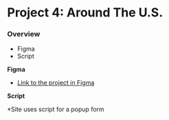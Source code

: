 # Project 4: Around The U.S.

### Overview

* Figma
* Script

**Figma**

* [Link to the project in Figma](https://www.figma.com/file/SurN1jaeEQIhuZEDMhmWWf/Sprint-4-Around-The-U.S.-desktop-mobile?node-id=0%3A1)

**Script**

*Site uses script for a popup form 

